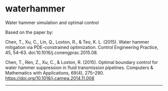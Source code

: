 # waterhammer
Water hammer simulation and optimal control 

Based on the paper by: 

Chen, T., Xu, C., Lin, Q., Loxton, R., & Teo, K. L. (2015). Water hammer mitigation via PDE-constrained optimization. Control Engineering Practice, 45, 54–63. doi:10.1016/j.conengprac.2015.08.

Chen, T., Ren, Z., Xu, C., & Loxton, R. (2015). Optimal boundary control for water hammer suppression in fluid transmission pipelines. Computers & Mathematics with Applications, 69(4), 275–290. https://doi.org/10.1016/j.camwa.2014.11.008

-----------------------------


